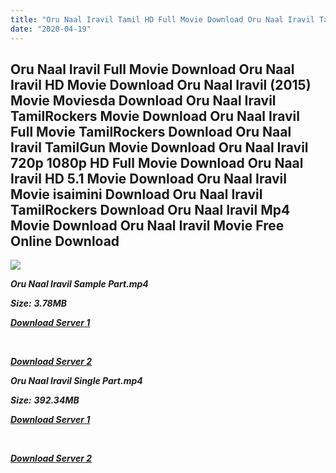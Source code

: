 ```yaml
---
title: "Oru Naal Iravil Tamil HD Full Movie Download Oru Naal Iravil Tamil HD Movie Download"
date: "2020-04-19"
---
```


## Oru Naal Iravil Full Movie Download Oru Naal Iravil HD Movie Download Oru Naal Iravil (2015) Movie Moviesda Download Oru Naal Iravil TamilRockers Movie Download Oru Naal Iravil Full Movie TamilRockers Download Oru Naal Iravil TamilGun Movie Download Oru Naal Iravil 720p 1080p HD Full Movie Download Oru Naal Iravil HD 5.1 Movie Download Oru Naal Iravil Movie isaimini Download Oru Naal Iravil TamilRockers Download Oru Naal Iravil Mp4 Movie Download Oru Naal Iravil Movie Free Online Download

![](https://images.moviebuff.com/4e81ebb2-b42e-4875-97ad-f2e0b4cffa36?w=1000)

**_Oru Naal Iravil Sample Part.mp4_**

**_Size:_** **_3.78MB_**

**_[Download Server 1](http://s4.uptofiles.net//files/Tamil{300377c8a1a3ba2999b4bbe3381b1ea1a812b0b70d21946c68d529294a5c2999}202015{300377c8a1a3ba2999b4bbe3381b1ea1a812b0b70d21946c68d529294a5c2999}20Movies/Oru{300377c8a1a3ba2999b4bbe3381b1ea1a812b0b70d21946c68d529294a5c2999}20Naal{300377c8a1a3ba2999b4bbe3381b1ea1a812b0b70d21946c68d529294a5c2999}20Iravil{300377c8a1a3ba2999b4bbe3381b1ea1a812b0b70d21946c68d529294a5c2999}20(2015)/Oru{300377c8a1a3ba2999b4bbe3381b1ea1a812b0b70d21946c68d529294a5c2999}20Naal{300377c8a1a3ba2999b4bbe3381b1ea1a812b0b70d21946c68d529294a5c2999}20Iravil{300377c8a1a3ba2999b4bbe3381b1ea1a812b0b70d21946c68d529294a5c2999}20(640x360)/Oru{300377c8a1a3ba2999b4bbe3381b1ea1a812b0b70d21946c68d529294a5c2999}20Naal{300377c8a1a3ba2999b4bbe3381b1ea1a812b0b70d21946c68d529294a5c2999}20Iravil{300377c8a1a3ba2999b4bbe3381b1ea1a812b0b70d21946c68d529294a5c2999}20HD{300377c8a1a3ba2999b4bbe3381b1ea1a812b0b70d21946c68d529294a5c2999}20Sample.mp4)_**

**_[  
](http://s4.uptofiles.net//files/Tamil{300377c8a1a3ba2999b4bbe3381b1ea1a812b0b70d21946c68d529294a5c2999}202015{300377c8a1a3ba2999b4bbe3381b1ea1a812b0b70d21946c68d529294a5c2999}20Movies/Oru{300377c8a1a3ba2999b4bbe3381b1ea1a812b0b70d21946c68d529294a5c2999}20Naal{300377c8a1a3ba2999b4bbe3381b1ea1a812b0b70d21946c68d529294a5c2999}20Iravil{300377c8a1a3ba2999b4bbe3381b1ea1a812b0b70d21946c68d529294a5c2999}20(2015)/Oru{300377c8a1a3ba2999b4bbe3381b1ea1a812b0b70d21946c68d529294a5c2999}20Naal{300377c8a1a3ba2999b4bbe3381b1ea1a812b0b70d21946c68d529294a5c2999}20Iravil{300377c8a1a3ba2999b4bbe3381b1ea1a812b0b70d21946c68d529294a5c2999}20(640x360)/Oru{300377c8a1a3ba2999b4bbe3381b1ea1a812b0b70d21946c68d529294a5c2999}20Naal{300377c8a1a3ba2999b4bbe3381b1ea1a812b0b70d21946c68d529294a5c2999}20Iravil{300377c8a1a3ba2999b4bbe3381b1ea1a812b0b70d21946c68d529294a5c2999}20HD{300377c8a1a3ba2999b4bbe3381b1ea1a812b0b70d21946c68d529294a5c2999}20Sample.mp4)_**

**_[Download Server 2](http://s4.uptofiles.net//files/Tamil{300377c8a1a3ba2999b4bbe3381b1ea1a812b0b70d21946c68d529294a5c2999}202015{300377c8a1a3ba2999b4bbe3381b1ea1a812b0b70d21946c68d529294a5c2999}20Movies/Oru{300377c8a1a3ba2999b4bbe3381b1ea1a812b0b70d21946c68d529294a5c2999}20Naal{300377c8a1a3ba2999b4bbe3381b1ea1a812b0b70d21946c68d529294a5c2999}20Iravil{300377c8a1a3ba2999b4bbe3381b1ea1a812b0b70d21946c68d529294a5c2999}20(2015)/Oru{300377c8a1a3ba2999b4bbe3381b1ea1a812b0b70d21946c68d529294a5c2999}20Naal{300377c8a1a3ba2999b4bbe3381b1ea1a812b0b70d21946c68d529294a5c2999}20Iravil{300377c8a1a3ba2999b4bbe3381b1ea1a812b0b70d21946c68d529294a5c2999}20(640x360)/Oru{300377c8a1a3ba2999b4bbe3381b1ea1a812b0b70d21946c68d529294a5c2999}20Naal{300377c8a1a3ba2999b4bbe3381b1ea1a812b0b70d21946c68d529294a5c2999}20Iravil{300377c8a1a3ba2999b4bbe3381b1ea1a812b0b70d21946c68d529294a5c2999}20HD{300377c8a1a3ba2999b4bbe3381b1ea1a812b0b70d21946c68d529294a5c2999}20Sample.mp4)_**

**_Oru Naal Iravil Single Part.mp4_**

**_Size:_**  **_392.34MB_**

**_[Download Server 1](http://s4.uptofiles.net//files/Tamil{300377c8a1a3ba2999b4bbe3381b1ea1a812b0b70d21946c68d529294a5c2999}202015{300377c8a1a3ba2999b4bbe3381b1ea1a812b0b70d21946c68d529294a5c2999}20Movies/Oru{300377c8a1a3ba2999b4bbe3381b1ea1a812b0b70d21946c68d529294a5c2999}20Naal{300377c8a1a3ba2999b4bbe3381b1ea1a812b0b70d21946c68d529294a5c2999}20Iravil{300377c8a1a3ba2999b4bbe3381b1ea1a812b0b70d21946c68d529294a5c2999}20(2015)/Oru{300377c8a1a3ba2999b4bbe3381b1ea1a812b0b70d21946c68d529294a5c2999}20Naal{300377c8a1a3ba2999b4bbe3381b1ea1a812b0b70d21946c68d529294a5c2999}20Iravil{300377c8a1a3ba2999b4bbe3381b1ea1a812b0b70d21946c68d529294a5c2999}20(640x360)/Oru{300377c8a1a3ba2999b4bbe3381b1ea1a812b0b70d21946c68d529294a5c2999}20Naal{300377c8a1a3ba2999b4bbe3381b1ea1a812b0b70d21946c68d529294a5c2999}20Iravil{300377c8a1a3ba2999b4bbe3381b1ea1a812b0b70d21946c68d529294a5c2999}20HD.mp4)_**

**_[  
](http://s4.uptofiles.net//files/Tamil{300377c8a1a3ba2999b4bbe3381b1ea1a812b0b70d21946c68d529294a5c2999}202015{300377c8a1a3ba2999b4bbe3381b1ea1a812b0b70d21946c68d529294a5c2999}20Movies/Oru{300377c8a1a3ba2999b4bbe3381b1ea1a812b0b70d21946c68d529294a5c2999}20Naal{300377c8a1a3ba2999b4bbe3381b1ea1a812b0b70d21946c68d529294a5c2999}20Iravil{300377c8a1a3ba2999b4bbe3381b1ea1a812b0b70d21946c68d529294a5c2999}20(2015)/Oru{300377c8a1a3ba2999b4bbe3381b1ea1a812b0b70d21946c68d529294a5c2999}20Naal{300377c8a1a3ba2999b4bbe3381b1ea1a812b0b70d21946c68d529294a5c2999}20Iravil{300377c8a1a3ba2999b4bbe3381b1ea1a812b0b70d21946c68d529294a5c2999}20(640x360)/Oru{300377c8a1a3ba2999b4bbe3381b1ea1a812b0b70d21946c68d529294a5c2999}20Naal{300377c8a1a3ba2999b4bbe3381b1ea1a812b0b70d21946c68d529294a5c2999}20Iravil{300377c8a1a3ba2999b4bbe3381b1ea1a812b0b70d21946c68d529294a5c2999}20HD.mp4)_**

**_[Download Server 2](http://s4.uptofiles.net//files/Tamil{300377c8a1a3ba2999b4bbe3381b1ea1a812b0b70d21946c68d529294a5c2999}202015{300377c8a1a3ba2999b4bbe3381b1ea1a812b0b70d21946c68d529294a5c2999}20Movies/Oru{300377c8a1a3ba2999b4bbe3381b1ea1a812b0b70d21946c68d529294a5c2999}20Naal{300377c8a1a3ba2999b4bbe3381b1ea1a812b0b70d21946c68d529294a5c2999}20Iravil{300377c8a1a3ba2999b4bbe3381b1ea1a812b0b70d21946c68d529294a5c2999}20(2015)/Oru{300377c8a1a3ba2999b4bbe3381b1ea1a812b0b70d21946c68d529294a5c2999}20Naal{300377c8a1a3ba2999b4bbe3381b1ea1a812b0b70d21946c68d529294a5c2999}20Iravil{300377c8a1a3ba2999b4bbe3381b1ea1a812b0b70d21946c68d529294a5c2999}20(640x360)/Oru{300377c8a1a3ba2999b4bbe3381b1ea1a812b0b70d21946c68d529294a5c2999}20Naal{300377c8a1a3ba2999b4bbe3381b1ea1a812b0b70d21946c68d529294a5c2999}20Iravil{300377c8a1a3ba2999b4bbe3381b1ea1a812b0b70d21946c68d529294a5c2999}20HD.mp4)_**
